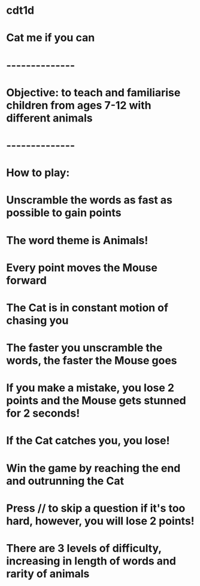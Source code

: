 # cdt1d
# Cat me if you can
# --------------
# Objective: to teach and familiarise children from ages 7-12 with different animals
# --------------
# How to play:
#   Unscramble the words as fast as possible to gain points
#   The word theme is Animals! 
#   Every point moves the Mouse forward
#   The Cat is in constant motion of chasing you
#   The faster you unscramble the words, the faster the Mouse goes
#   If you make a mistake, you lose 2 points and the Mouse gets stunned for 2 seconds!
#   If the Cat catches you, you lose!
#   Win the game by reaching the end and outrunning the Cat
#   Press // to skip a question if it's too hard, however, you will lose 2 points!
#   There are 3 levels of difficulty, increasing in length of words and rarity of animals